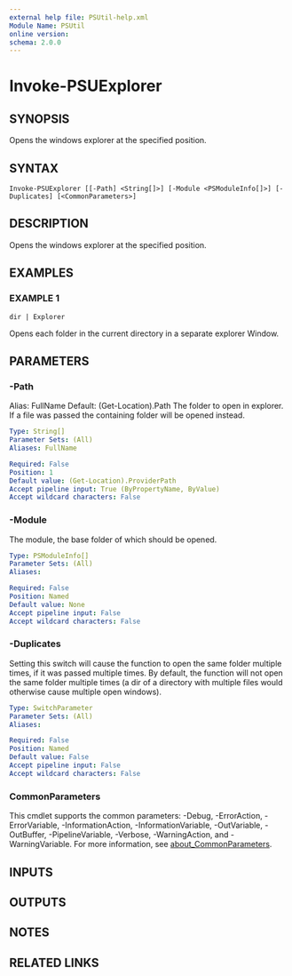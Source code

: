 ```yaml
---
external help file: PSUtil-help.xml
Module Name: PSUtil
online version:
schema: 2.0.0
---
```


# Invoke-PSUExplorer

## SYNOPSIS
Opens the windows explorer at the specified position.

## SYNTAX

```
Invoke-PSUExplorer [[-Path] <String[]>] [-Module <PSModuleInfo[]>] [-Duplicates] [<CommonParameters>]
```

## DESCRIPTION
Opens the windows explorer at the specified position.

## EXAMPLES

### EXAMPLE 1
```
dir | Explorer
```

Opens each folder in the current directory in a separate explorer Window.

## PARAMETERS

### -Path
Alias:   FullName
Default: (Get-Location).Path
The folder to open in explorer.
If a file was passed the containing folder will be opened instead.

```yaml
Type: String[]
Parameter Sets: (All)
Aliases: FullName

Required: False
Position: 1
Default value: (Get-Location).ProviderPath
Accept pipeline input: True (ByPropertyName, ByValue)
Accept wildcard characters: False
```

### -Module
The module, the base folder of which should be opened.

```yaml
Type: PSModuleInfo[]
Parameter Sets: (All)
Aliases:

Required: False
Position: Named
Default value: None
Accept pipeline input: False
Accept wildcard characters: False
```

### -Duplicates
Setting this switch will cause the function to open the same folder multiple times, if it was passed multiple times.
By default, the function will not open the same folder multiple times (a dir of a directory with multiple files would otherwise cause multiple open windows).

```yaml
Type: SwitchParameter
Parameter Sets: (All)
Aliases:

Required: False
Position: Named
Default value: False
Accept pipeline input: False
Accept wildcard characters: False
```

### CommonParameters
This cmdlet supports the common parameters: -Debug, -ErrorAction, -ErrorVariable, -InformationAction, -InformationVariable, -OutVariable, -OutBuffer, -PipelineVariable, -Verbose, -WarningAction, and -WarningVariable. For more information, see [about_CommonParameters](http://go.microsoft.com/fwlink/?LinkID=113216).

## INPUTS

## OUTPUTS

## NOTES

## RELATED LINKS
